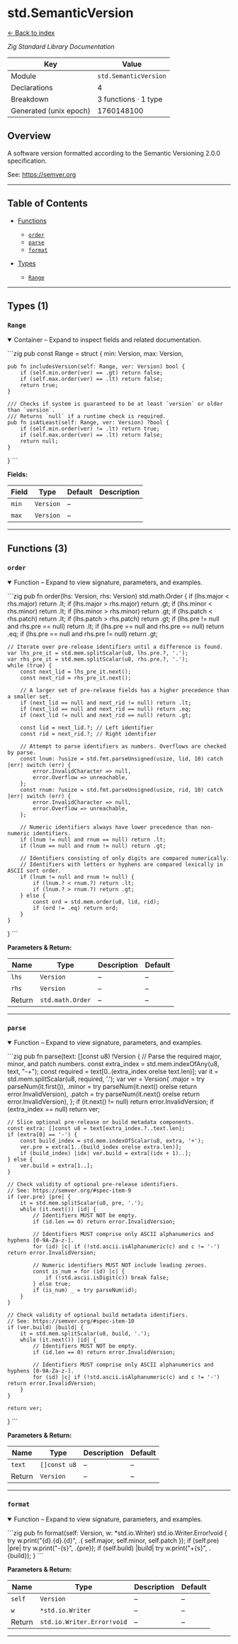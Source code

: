 # std.SemanticVersion

[← Back to index](index.md)

*Zig Standard Library Documentation*

| Key | Value |
| --- | --- |
| Module | `std.SemanticVersion` |
| Declarations | 4 |
| Breakdown | 3 functions · 1 type |
| Generated (unix epoch) | 1760148100 |

## Overview

A software version formatted according to the Semantic Versioning 2.0.0 specification.

See: https://semver.org

---

## Table of Contents

- [Functions](#functions)
  - [`order`](#fn-order)
  - [`parse`](#fn-parse)
  - [`format`](#fn-format)

- [Types](#types)
  - [`Range`](#type-range)

---

## Types (1)

### <a id="type-range"></a>`Range`

<details class="declaration-card" open>
<summary>Container – Expand to inspect fields and related documentation.</summary>

\`\`\`zig
pub const Range = struct {
    min: Version,
    max: Version,

    pub fn includesVersion(self: Range, ver: Version) bool {
        if (self.min.order(ver) == .gt) return false;
        if (self.max.order(ver) == .lt) return false;
        return true;
    }

    /// Checks if system is guaranteed to be at least `version` or older than `version`.
    /// Returns `null` if a runtime check is required.
    pub fn isAtLeast(self: Range, ver: Version) ?bool {
        if (self.min.order(ver) != .lt) return true;
        if (self.max.order(ver) == .lt) return false;
        return null;
    }
}
\`\`\`

**Fields:**

| Field | Type | Default | Description |
|-------|------|---------|-------------|
| `min` | `Version` | – | |
| `max` | `Version` | – | |

</details>

---

## Functions (3)

### <a id="fn-order"></a>`order`

<details class="declaration-card" open>
<summary>Function – Expand to view signature, parameters, and examples.</summary>

\`\`\`zig
pub fn order(lhs: Version, rhs: Version) std.math.Order {
    if (lhs.major < rhs.major) return .lt;
    if (lhs.major > rhs.major) return .gt;
    if (lhs.minor < rhs.minor) return .lt;
    if (lhs.minor > rhs.minor) return .gt;
    if (lhs.patch < rhs.patch) return .lt;
    if (lhs.patch > rhs.patch) return .gt;
    if (lhs.pre != null and rhs.pre == null) return .lt;
    if (lhs.pre == null and rhs.pre == null) return .eq;
    if (lhs.pre == null and rhs.pre != null) return .gt;

    // Iterate over pre-release identifiers until a difference is found.
    var lhs_pre_it = std.mem.splitScalar(u8, lhs.pre.?, '.');
    var rhs_pre_it = std.mem.splitScalar(u8, rhs.pre.?, '.');
    while (true) {
        const next_lid = lhs_pre_it.next();
        const next_rid = rhs_pre_it.next();

        // A larger set of pre-release fields has a higher precedence than a smaller set.
        if (next_lid == null and next_rid != null) return .lt;
        if (next_lid == null and next_rid == null) return .eq;
        if (next_lid != null and next_rid == null) return .gt;

        const lid = next_lid.?; // Left identifier
        const rid = next_rid.?; // Right identifier

        // Attempt to parse identifiers as numbers. Overflows are checked by parse.
        const lnum: ?usize = std.fmt.parseUnsigned(usize, lid, 10) catch |err| switch (err) {
            error.InvalidCharacter => null,
            error.Overflow => unreachable,
        };
        const rnum: ?usize = std.fmt.parseUnsigned(usize, rid, 10) catch |err| switch (err) {
            error.InvalidCharacter => null,
            error.Overflow => unreachable,
        };

        // Numeric identifiers always have lower precedence than non-numeric identifiers.
        if (lnum != null and rnum == null) return .lt;
        if (lnum == null and rnum != null) return .gt;

        // Identifiers consisting of only digits are compared numerically.
        // Identifiers with letters or hyphens are compared lexically in ASCII sort order.
        if (lnum != null and rnum != null) {
            if (lnum.? < rnum.?) return .lt;
            if (lnum.? > rnum.?) return .gt;
        } else {
            const ord = std.mem.order(u8, lid, rid);
            if (ord != .eq) return ord;
        }
    }
}
\`\`\`

**Parameters & Return:**

| Name | Type | Description | Default |
|------|------|-------------|---------|
| `lhs` | `Version` | – | – |
| `rhs` | `Version` | – | – |
| Return | `std.math.Order` | – | – |

</details>

---

### <a id="fn-parse"></a>`parse`

<details class="declaration-card" open>
<summary>Function – Expand to view signature, parameters, and examples.</summary>

\`\`\`zig
pub fn parse(text: []const u8) !Version {
    // Parse the required major, minor, and patch numbers.
    const extra_index = std.mem.indexOfAny(u8, text, "-+");
    const required = text[0..(extra_index orelse text.len)];
    var it = std.mem.splitScalar(u8, required, '.');
    var ver = Version{
        .major = try parseNum(it.first()),
        .minor = try parseNum(it.next() orelse return error.InvalidVersion),
        .patch = try parseNum(it.next() orelse return error.InvalidVersion),
    };
    if (it.next() != null) return error.InvalidVersion;
    if (extra_index == null) return ver;

    // Slice optional pre-release or build metadata components.
    const extra: []const u8 = text[extra_index.?..text.len];
    if (extra[0] == '-') {
        const build_index = std.mem.indexOfScalar(u8, extra, '+');
        ver.pre = extra[1..(build_index orelse extra.len)];
        if (build_index) |idx| ver.build = extra[(idx + 1)..];
    } else {
        ver.build = extra[1..];
    }

    // Check validity of optional pre-release identifiers.
    // See: https://semver.org/#spec-item-9
    if (ver.pre) |pre| {
        it = std.mem.splitScalar(u8, pre, '.');
        while (it.next()) |id| {
            // Identifiers MUST NOT be empty.
            if (id.len == 0) return error.InvalidVersion;

            // Identifiers MUST comprise only ASCII alphanumerics and hyphens [0-9A-Za-z-].
            for (id) |c| if (!std.ascii.isAlphanumeric(c) and c != '-') return error.InvalidVersion;

            // Numeric identifiers MUST NOT include leading zeroes.
            const is_num = for (id) |c| {
                if (!std.ascii.isDigit(c)) break false;
            } else true;
            if (is_num) _ = try parseNum(id);
        }
    }

    // Check validity of optional build metadata identifiers.
    // See: https://semver.org/#spec-item-10
    if (ver.build) |build| {
        it = std.mem.splitScalar(u8, build, '.');
        while (it.next()) |id| {
            // Identifiers MUST NOT be empty.
            if (id.len == 0) return error.InvalidVersion;

            // Identifiers MUST comprise only ASCII alphanumerics and hyphens [0-9A-Za-z-].
            for (id) |c| if (!std.ascii.isAlphanumeric(c) and c != '-') return error.InvalidVersion;
        }
    }

    return ver;
}
\`\`\`

**Parameters & Return:**

| Name | Type | Description | Default |
|------|------|-------------|---------|
| `text` | `[]const u8` | – | – |
| Return | `Version` | – | – |

</details>

---

### <a id="fn-format"></a>`format`

<details class="declaration-card" open>
<summary>Function – Expand to view signature, parameters, and examples.</summary>

\`\`\`zig
pub fn format(self: Version, w: *std.io.Writer) std.io.Writer.Error!void {
    try w.print("{d}.{d}.{d}", .{ self.major, self.minor, self.patch });
    if (self.pre) |pre| try w.print("-{s}", .{pre});
    if (self.build) |build| try w.print("+{s}", .{build});
}
\`\`\`

**Parameters & Return:**

| Name | Type | Description | Default |
|------|------|-------------|---------|
| `self` | `Version` | – | – |
| `w` | `*std.io.Writer` | – | – |
| Return | `std.io.Writer.Error!void` | – | – |

</details>

---
